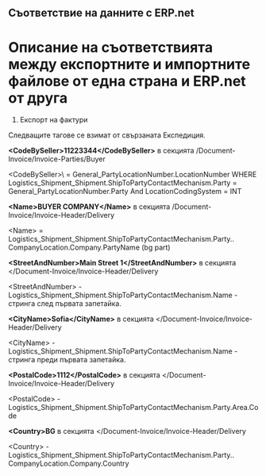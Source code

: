 ## Съответствие на данните с ERP.net
# Описание на съответствията между експортните и импортните файлове от една страна и ERP.net от друга

1. Експорт на фактури
 
Следващите тагове се взимат от свързаната Експедиция.

**\<CodeBySeller>11223344\</CodeBySeller>** в секцията /Document-Invoice/Invoice-Parties/Buyer

\<CodeBySeller>\ = General_PartyLocationNumber.LocationNumber WHERE  Logistics_Shipment_Shipment.ShipToPartyContactMechanism.Party = General_PartyLocationNumber.Party And LocationCodingSystem = INT

**\<Name>BUYER COMPANY\</Name>** в секцията /Document-Invoice/Invoice-Header/Delivery

\<Name> = Logistics_Shipment_Shipment.ShipToPartyContactMechanism.Party.. CompanyLocation.Company.PartyName (bg part)

**\<StreetAndNumber>Main Street 1\</StreetAndNumber>** в секцията </Document-Invoice/Invoice-Header/Delivery

\<StreetAndNumber> - Logistics_Shipment_Shipment.ShipToPartyContactMechanism.Name - стринга след първата запетайка.

**\<CityName>Sofia\</CityName>** в секцията </Document-Invoice/Invoice-Header/Delivery

\<CityName> - Logistics_Shipment_Shipment.ShipToPartyContactMechanism.Name - стринга преди първата запетайка.

**\<PostalCode>1112\</PostalCode>** в секцията </Document-Invoice/Invoice-Header/Delivery

\<PostalCode> - Logistics_Shipment_Shipment.ShipToPartyContactMechanism.Party.Area.Code

**\<Country>BG</Country>** в секцията \</Document-Invoice/Invoice-Header/Delivery

\<Country> - Logistics_Shipment_Shipment.ShipToPartyContactMechanism.Party.. CompanyLocation.Company.Country
